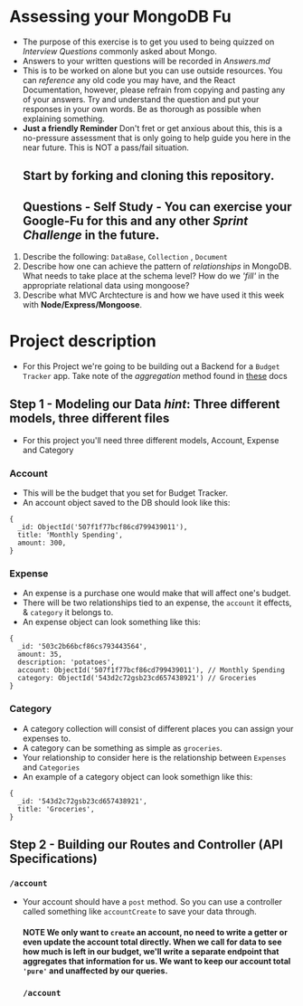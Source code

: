 # Assessing your MongoDB Fu

* The purpose of this exercise is to get you used to being quizzed on _Interview
  Questions_ commonly asked about Mongo.
* Answers to your written questions will be recorded in _Answers.md_
* This is to be worked on alone but you can use outside resources. You can
  _reference_ any old code you may have, and the React Documentation, however,
  please refrain from copying and pasting any of your answers. Try and
  understand the question and put your responses in your own words. Be as
  thorough as possible when explaining something.
* **Just a friendly Reminder** Don't fret or get anxious about this, this is a
  no-pressure assessment that is only going to help guide you here in the near
  future. This is NOT a pass/fail situation.
  ## Start by forking and cloning this repository.
  ## Questions - Self Study - You can exercise your Google-Fu for this and any other _Sprint Challenge_ in the future.

1. Describe the following: `DataBase`, `Collection` , `Document`
1. Describe how one can achieve the pattern of _relationships_ in MongoDB. What
   needs to take place at the schema level? How do we _'fill'_ in the
   appropriate relational data using mongoose?
1. Describe what MVC Archtecture is and how we have used it this week with
   **Node/Express/Mongoose**.

# Project description

* For this Project we're going to be building out a Backend for a `Budget
  Tracker` app. Take note of the _aggregation_ method found in
  [these](https://www.tutorialspoint.com/mongodb/mongodb_aggregation.htm) docs

## Step 1 - Modeling our Data _hint_: **Three different models, three different files**

* For this project you'll need three different models, Account, Expense and
  Category

### **Account**

* This will be the budget that you set for Budget Tracker.
* An account object saved to the DB should look like this:

```
{
  _id: ObjectId('507f1f77bcf86cd799439011'),
  title: 'Monthly Spending',
  amount: 300,
}
```

### **Expense**

* An expense is a purchase one would make that will affect one's budget.
* There will be two relationships tied to an expense, the `account` it effects,
  & `category` it belongs to.
* An expense object can look something like this:

```
{
  _id: '503c2b66bcf86cs793443564',
  amount: 35,
  description: 'potatoes',
  account: ObjectId('507f1f77bcf86cd799439011'), // Monthly Spending
  category: ObjectId('543d2c72gsb23cd657438921') // Groceries
}
```

### **Category**

* A category collection will consist of different places you can assign your
  expenses to.
* A category can be something as simple as `groceries`.
* Your relationship to consider here is the relationship between `Expenses` and
  `Categories`
* An example of a category object can look somethign like this:

```
{
  _id: '543d2c72gsb23cd657438921',
  title: 'Groceries',
}
```

## Step 2 - Building our Routes and Controller (API Specifications)

### `/account`

* Your account should have a `post` method. So you can use a controller called
  something like `accountCreate` to save your data through.
  #### **NOTE** We only want to `create` an account, no need to write a getter or even update the account total directly. When we call for data to see how much is left in our budget, we'll write a separate endpoint that aggregates that information for us. We want to keep our account total `'pure'` and unaffected by our queries.
  ### `/account`
